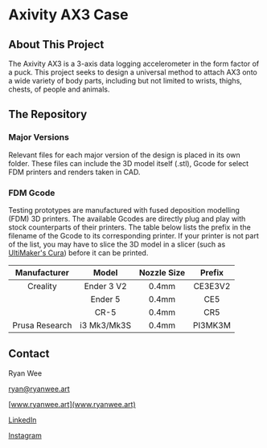 # Axivity AX3 Case

## About This Project
The Axivity AX3 is a 3-axis data logging accelerometer in the form factor of a puck. This project seeks to design a universal method to attach AX3 onto a wide variety of body parts, including but not limited to wrists, thighs, chests, of people and animals.


## The Repository
### Major Versions
Relevant files for each major version of the design is placed in its own folder. These files can include the 3D model itself (.stl), Gcode for select FDM printers and renders taken in CAD.

### FDM Gcode
Testing prototypes are manufactured with fused deposition modelling (FDM) 3D printers. The available Gcodes are directly plug and play with stock counterparts of their printers. The table below lists the prefix in the filename of the Gcode to its corresponding printer. If your printer is not part of the list, you may have to slice the 3D model in a slicer (such as [UltiMaker's Cura](https://ultimaker.com/software/ultimaker-cura/)) before it can be printed.

| Manufacturer   | Model       | Nozzle Size | Prefix  |
|:--------------:|:-----------:|:-----------:|:-------:|
| Creality       | Ender 3 V2  | 0.4mm       | CE3E3V2 |
|                | Ender 5     | 0.4mm       | CE5     |
|                | CR-5        | 0.4mm       | CR5     |
| Prusa Research | i3 Mk3/Mk3S | 0.4mm       | PI3MK3M |

## Contact
Ryan Wee

[ryan@ryanwee.art](mailto:ryan@ryanwee.art)

[www.ryanwee.art](www.ryanwee.art)

[LinkedIn](https://www.linkedin.com/in/ryan-wee-/)

[Instagram](https://www.instagram.com/_ryanwee/)